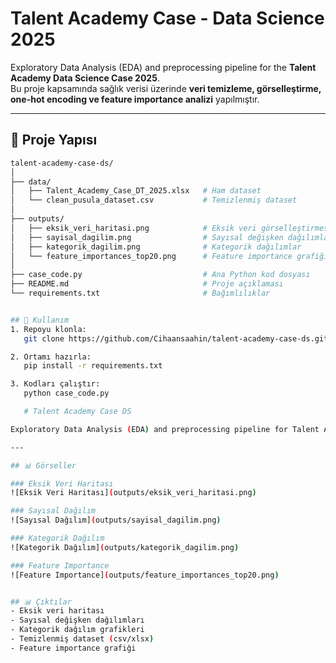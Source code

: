# Talent Academy Case - Data Science 2025  

Exploratory Data Analysis (EDA) and preprocessing pipeline for the **Talent Academy Data Science Case 2025**.  
Bu proje kapsamında sağlık verisi üzerinde **veri temizleme, görselleştirme, one-hot encoding ve feature importance analizi** yapılmıştır.  

---

## 📂 Proje Yapısı  

```bash
talent-academy-case-ds/
│
├── data/
│   ├── Talent_Academy_Case_DT_2025.xlsx   # Ham dataset
│   └── clean_pusula_dataset.csv           # Temizlenmiş dataset
│
├── outputs/
│   ├── eksik_veri_haritasi.png            # Eksik veri görselleştirmesi
│   ├── sayisal_dagilim.png                # Sayısal değişken dağılımları
│   ├── kategorik_dagilim.png              # Kategorik dağılımlar
│   └── feature_importances_top20.png      # Feature importance grafiği
│
├── case_code.py                           # Ana Python kod dosyası
├── README.md                              # Proje açıklaması
└── requirements.txt                       # Bağımlılıklar


## 🚀 Kullanım  
1. Repoyu klonla:  
   git clone https://github.com/Cihaansaahin/talent-academy-case-ds.git  

2. Ortamı hazırla:  
   pip install -r requirements.txt  

3. Kodları çalıştır:  
   python case_code.py  

   # Talent Academy Case DS

Exploratory Data Analysis (EDA) and preprocessing pipeline for Talent Academy Data Science Case 2025.

---

## 📊 Görseller  

### Eksik Veri Haritası  
![Eksik Veri Haritası](outputs/eksik_veri_haritasi.png)  

### Sayısal Dağılım  
![Sayısal Dağılım](outputs/sayisal_dagilim.png)  

### Kategorik Dağılım  
![Kategorik Dağılım](outputs/kategorik_dagilim.png)  

### Feature Importance  
![Feature Importance](outputs/feature_importances_top20.png)  


## 📊 Çıktılar  
- Eksik veri haritası  
- Sayısal değişken dağılımları  
- Kategorik dağılım grafikleri  
- Temizlenmiş dataset (csv/xlsx)  
- Feature importance grafiği  